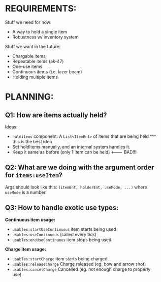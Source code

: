 
# REQUIREMENTS:

Stuff we need for now:
- A way to hold a single item
- Robustness w/ inventory system

Stuff we want in the future:
- Chargable items
- Repeatable items (ak-47)
- One-use items
- Continuous items (i.e. lazer beam)
- Holding multiple items




# PLANNING:


## Q1: How are items actually held?
Ideas:
- `holditems` component: A `List<ItemEnt>` of items that are being held
    ^^^ this is the best idea
- Set holdItems manually, and an internal system handles it.
- Keep it same as before (only 1 item can be held) <--- BAD!!!


## Q2: What are we doing with the argument order for `items:useItem`?
Args should look like this:
`(itemEnt, holderEnt, useMode, ...)`
where `useMode` is a number.


## Q3: How to handle exotic use types:

**Continuous item usage:**
- `usables:startUseContinuous` item starts being used
- `usables:useContinuous` (called every tick)
- `usables:endUseContinuous` item stops being used

**Charge item usage:**
- `usables:startCharge` item starts being charged
- `usables:releaseCharge` Charge released (eg. bow and arrow shot)
- `usables:cancelCharge` Cancelled (eg. not enough charge to properly use)



